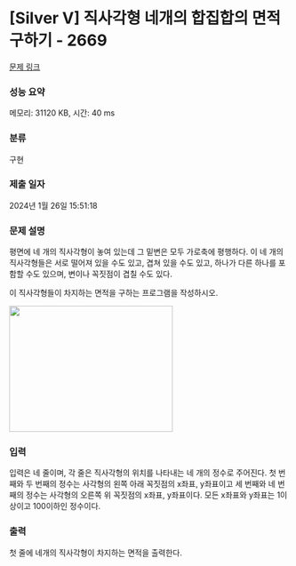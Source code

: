 # [Silver V] 직사각형 네개의 합집합의 면적 구하기 - 2669 

[문제 링크](https://www.acmicpc.net/problem/2669) 

### 성능 요약

메모리: 31120 KB, 시간: 40 ms

### 분류

구현

### 제출 일자

2024년 1월 26일 15:51:18

### 문제 설명

<p>
	평면에 네 개의 직사각형이 놓여 있는데 그 밑변은 모두 가로축에 평행하다. 이 네 개의 직사각형들은 서로 떨어져 있을 수도 있고, 겹쳐 있을 수도 있고, 하나가 다른 하나를 포함할 수도 있으며, 변이나 꼭짓점이 겹칠 수도 있다.</p>
<p>
	이 직사각형들이 차지하는 면적을 구하는 프로그램을 작성하시오.</p>
<p>
	<img alt="" src="https://www.acmicpc.net/upload/images/8vR77Ew2O2PqvZ1lER716.png" style="width: 294px; height: 227px; "></p>

### 입력 

 <p>
	입력은 네 줄이며, 각 줄은 직사각형의 위치를 나타내는 네 개의 정수로 주어진다. 첫 번째와 두 번째의 정수는 사각형의 왼쪽 아래 꼭짓점의 x좌표, y좌표이고 세 번째와 네 번째의 정수는 사각형의 오른쪽 위 꼭짓점의 x좌표, y좌표이다. 모든 x좌표와 y좌표는 1이상이고 100이하인 정수이다.</p>

### 출력 

 <p>
	첫 줄에 네개의 직사각형이 차지하는 면적을 출력한다.</p>

